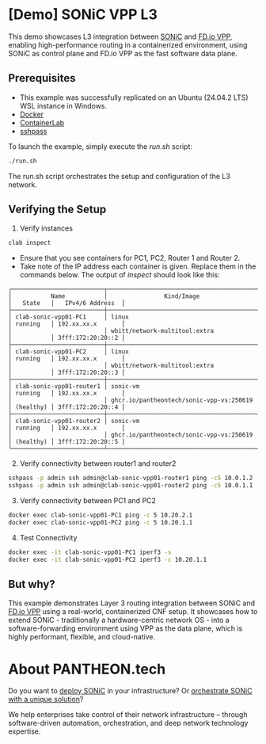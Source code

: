 # [Demo] SONiC VPP L3

This demo showcases L3 integration between [SONiC](https://sonicfoundation.dev/) and [FD.io VPP](fd.io), enabling high-performance routing in a containerized environment, using SONiC as control plane and FD.io VPP as the fast software data plane.

## Prerequisites
- This example was successfully replicated on an Ubuntu (24.04.2 LTS) WSL instance in Windows.
- [Docker](https://docs.docker.com/engine/install/)
- [ContainerLab](https://containerlab.dev/install/)
- [sshpass](https://www.cyberciti.biz/faq/noninteractive-shell-script-ssh-password-provider/)

To launch the example, simply execute the *run.sh* script:

```bash
./run.sh
```

The run.sh script orchestrates the setup and configuration of the L3 network.

## Verifying the Setup

1. Verify instances

```bash
clab inspect
```
-  Ensure that you see containers for PC1, PC2, Router 1 and Router 2.
-  Take note of the IP address each container is given. Replace them in the commands below. The output of *inspect* should look like this:

```Example Output
╭──────────────────────────┬──────────────────────────────────────────┬───────────┬───────────────────╮
│           Name           │                Kind/Image                │   State   │   IPv4/6 Address  │
├──────────────────────────┼──────────────────────────────────────────┼───────────┼───────────────────┤
│ clab-sonic-vpp01-PC1     │ linux                                    │ running   │ 192.xx.xx.x       │
│                          │ wbitt/network-multitool:extra            │           │ 3fff:172:20:20::2 │
├──────────────────────────┼──────────────────────────────────────────┼───────────┼───────────────────┤
│ clab-sonic-vpp01-PC2     │ linux                                    │ running   │ 192.xx.xx.x       │
│                          │ wbitt/network-multitool:extra            │           │ 3fff:172:20:20::3 │
├──────────────────────────┼──────────────────────────────────────────┼───────────┼───────────────────┤
│ clab-sonic-vpp01-router1 │ sonic-vm                                 │ running   │ 192.xx.xx.x       │
│                          │ ghcr.io/pantheontech/sonic-vpp-vs:250619 │ (healthy) │ 3fff:172:20:20::4 │
├──────────────────────────┼──────────────────────────────────────────┼───────────┼───────────────────┤
│ clab-sonic-vpp01-router2 │ sonic-vm                                 │ running   │ 192.xx.xx.x       │
│                          │ ghcr.io/pantheontech/sonic-vpp-vs:250619 │ (healthy) │ 3fff:172:20:20::5 │
╰──────────────────────────┴──────────────────────────────────────────┴───────────┴───────────────────╯
```
2. Verify connectivity between router1 and router2

```bash
sshpass -p admin ssh admin@clab-sonic-vpp01-router1 ping -c5 10.0.1.2
sshpass -p admin ssh admin@clab-sonic-vpp01-router2 ping -c5 10.0.1.1
```

3. Verify connectivity between PC1 and PC2

```bash
docker exec clab-sonic-vpp01-PC1 ping -c 5 10.20.2.1
docker exec clab-sonic-vpp01-PC2 ping -c 5 10.20.1.1
```

4. Test Connectivity

```bash
docker exec -it clab-sonic-vpp01-PC1 iperf3 -s
docker exec -it clab-sonic-vpp01-PC2 iperf3 -c 10.20.1.1
```

## But why?

This example demonstrates Layer 3 routing integration between SONiC and [FD.io VPP](fd.io) using a real-world, containerized CNF setup. It showcases how to extend SONiC - traditionally a hardware-centric network OS - into a software-forwarding environment using VPP as the data plane, which is highly performant, flexible, and cloud-native.

# About PANTHEON.tech

Do you want to [deploy SONiC](https://pantheon.tech/services/expertise/sonic-nos/) in your infrastructure? Or [orchestrate SONiC with a unique solution](https://pantheon.tech/products/sandwork/)? 

We help enterprises take control of their network infrastructure – through software-driven automation, orchestration, and deep network technology expertise.
